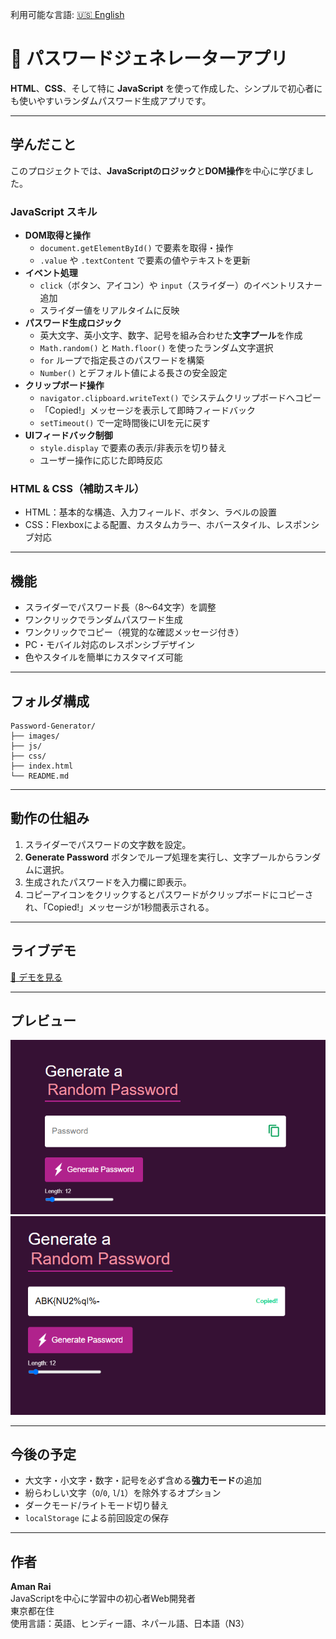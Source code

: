 利用可能な言語: [🇺🇸 English](README.md)

# 🔐 パスワードジェネレーターアプリ

**HTML**、**CSS**、そして特に **JavaScript** を使って作成した、シンプルで初心者にも使いやすいランダムパスワード生成アプリです。

---

## 学んだこと

このプロジェクトでは、**JavaScriptのロジック**と**DOM操作**を中心に学びました。

### JavaScript スキル
- **DOM取得と操作**
  - `document.getElementById()` で要素を取得・操作
  - `.value` や `.textContent` で要素の値やテキストを更新
- **イベント処理**
  - `click`（ボタン、アイコン）や `input`（スライダー）のイベントリスナー追加
  - スライダー値をリアルタイムに反映
- **パスワード生成ロジック**
  - 英大文字、英小文字、数字、記号を組み合わせた**文字プール**を作成
  - `Math.random()` と `Math.floor()` を使ったランダム文字選択
  - `for` ループで指定長さのパスワードを構築
  - `Number()` とデフォルト値による長さの安全設定
- **クリップボード操作**
  - `navigator.clipboard.writeText()` でシステムクリップボードへコピー
  - 「Copied!」メッセージを表示して即時フィードバック
  - `setTimeout()` で一定時間後にUIを元に戻す
- **UIフィードバック制御**
  - `style.display` で要素の表示/非表示を切り替え
  - ユーザー操作に応じた即時反応

### HTML & CSS（補助スキル）
- HTML：基本的な構造、入力フィールド、ボタン、ラベルの設置
- CSS：Flexboxによる配置、カスタムカラー、ホバースタイル、レスポンシブ対応

---

## 機能

- スライダーでパスワード長（8〜64文字）を調整
- ワンクリックでランダムパスワード生成
- ワンクリックでコピー（視覚的な確認メッセージ付き）
- PC・モバイル対応のレスポンシブデザイン
- 色やスタイルを簡単にカスタマイズ可能

---

## フォルダ構成

```
Password-Generator/
├── images/
├── js/
├── css/
├── index.html
└── README.md
```

---

## 動作の仕組み

1. スライダーでパスワードの文字数を設定。
2. **Generate Password** ボタンでループ処理を実行し、文字プールからランダムに選択。
3. 生成されたパスワードを入力欄に即表示。
4. コピーアイコンをクリックするとパスワードがクリップボードにコピーされ、「Copied!」メッセージが1秒間表示される。

---

## ライブデモ

[🔗 デモを見る](https://your-demo-link-here.com)

---

## プレビュー

![App Screenshot 1](images/screenshot1.png)
![App Screenshot 2](images/screenshot2.png)

---

## 今後の予定

- 大文字・小文字・数字・記号を必ず含める**強力モード**の追加
- 紛らわしい文字（`O`/`0`, `l`/`1`）を除外するオプション
- ダークモード/ライトモード切り替え
- `localStorage` による前回設定の保存

---

## 作者

**Aman Rai**  
JavaScriptを中心に学習中の初心者Web開発者  
東京都在住  
使用言語：英語、ヒンディー語、ネパール語、日本語（N3）
